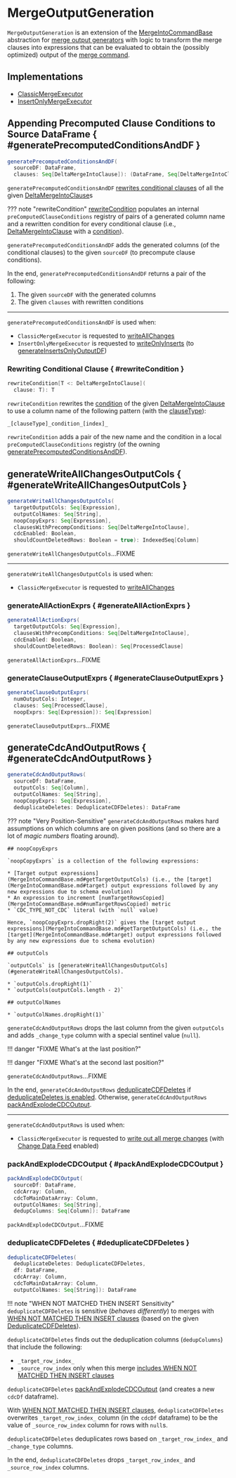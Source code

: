 # MergeOutputGeneration

`MergeOutputGeneration` is an extension of the [MergeIntoCommandBase](MergeIntoCommandBase.md) abstraction for [merge output generators](#implementations) with logic to transform the merge clauses into expressions that can be evaluated to obtain the (possibly optimized) output of the [merge command](index.md).

## Implementations

* [ClassicMergeExecutor](ClassicMergeExecutor.md)
* [InsertOnlyMergeExecutor](InsertOnlyMergeExecutor.md)

## Appending Precomputed Clause Conditions to Source DataFrame { #generatePrecomputedConditionsAndDF }

```scala
generatePrecomputedConditionsAndDF(
  sourceDF: DataFrame,
  clauses: Seq[DeltaMergeIntoClause]): (DataFrame, Seq[DeltaMergeIntoClause])
```

`generatePrecomputedConditionsAndDF` [rewrites conditional clauses](#rewriteCondition) of all the given [DeltaMergeIntoClause](DeltaMergeIntoClause.md)s

??? note "rewriteCondition"
    [rewriteCondition](#rewriteCondition) populates an internal `preComputedClauseConditions` registry of pairs of a generated column name and a rewritten condition for every conditional clause (i.e., [DeltaMergeIntoClause](DeltaMergeIntoClause.md) with a [condition](DeltaMergeIntoClause.md#condition)).

`generatePrecomputedConditionsAndDF` adds the generated columns (of the conditional clauses) to the given `sourceDF` (to precompute clause conditions).

In the end, `generatePrecomputedConditionsAndDF` returns a pair of the following:

1. The given `sourceDF` with the generated columns
1. The given `clauses` with rewritten conditions

---

`generatePrecomputedConditionsAndDF` is used when:

* `ClassicMergeExecutor` is requested to [writeAllChanges](ClassicMergeExecutor.md#writeAllChanges)
* `InsertOnlyMergeExecutor` is requested to [writeOnlyInserts](InsertOnlyMergeExecutor.md#writeOnlyInserts) (to [generateInsertsOnlyOutputDF](InsertOnlyMergeExecutor.md#generateInsertsOnlyOutputDF))

### Rewriting Conditional Clause { #rewriteCondition }

```scala
rewriteCondition[T <: DeltaMergeIntoClause](
  clause: T): T
```

`rewriteCondition` rewrites the [condition](DeltaMergeIntoClause.md#condition) of the given [DeltaMergeIntoClause](DeltaMergeIntoClause.md) to use a column name of the following pattern (with the [clauseType](DeltaMergeIntoClause.md#clauseType)):

```text
_[clauseType]_condition_[index]_
```

`rewriteCondition` adds a pair of the new name and the condition in a local `preComputedClauseConditions` registry (of the owning [generatePrecomputedConditionsAndDF](#generatePrecomputedConditionsAndDF)).

## generateWriteAllChangesOutputCols { #generateWriteAllChangesOutputCols }

```scala
generateWriteAllChangesOutputCols(
  targetOutputCols: Seq[Expression],
  outputColNames: Seq[String],
  noopCopyExprs: Seq[Expression],
  clausesWithPrecompConditions: Seq[DeltaMergeIntoClause],
  cdcEnabled: Boolean,
  shouldCountDeletedRows: Boolean = true): IndexedSeq[Column]
```

`generateWriteAllChangesOutputCols`...FIXME

---

`generateWriteAllChangesOutputCols` is used when:

* `ClassicMergeExecutor` is requested to [writeAllChanges](ClassicMergeExecutor.md#writeAllChanges)

### generateAllActionExprs { #generateAllActionExprs }

```scala
generateAllActionExprs(
  targetOutputCols: Seq[Expression],
  clausesWithPrecompConditions: Seq[DeltaMergeIntoClause],
  cdcEnabled: Boolean,
  shouldCountDeletedRows: Boolean): Seq[ProcessedClause]
```

`generateAllActionExprs`...FIXME

### generateClauseOutputExprs { #generateClauseOutputExprs }

```scala
generateClauseOutputExprs(
  numOutputCols: Integer,
  clauses: Seq[ProcessedClause],
  noopExprs: Seq[Expression]): Seq[Expression]
```

`generateClauseOutputExprs`...FIXME

## generateCdcAndOutputRows { #generateCdcAndOutputRows }

```scala
generateCdcAndOutputRows(
  sourceDf: DataFrame,
  outputCols: Seq[Column],
  outputColNames: Seq[String],
  noopCopyExprs: Seq[Expression],
  deduplicateDeletes: DeduplicateCDFDeletes): DataFrame
```

??? note "Very Position-Sensitive"
    `generateCdcAndOutputRows` makes hard assumptions on which columns are on given positions (and so there are a lot of _magic numbers_ floating around).

    ## noopCopyExprs

    `noopCopyExprs` is a collection of the following expressions:

    * [Target output expressions](MergeIntoCommandBase.md#getTargetOutputCols) (i.e., the [target](MergeIntoCommandBase.md#target) output expressions followed by any new expressions due to schema evolution)
    * An expression to increment [numTargetRowsCopied](MergeIntoCommandBase.md#numTargetRowsCopied) metric
    * `CDC_TYPE_NOT_CDC` literal (with `null` value)

    Hence, `noopCopyExprs.dropRight(2)` gives the [target output expressions](MergeIntoCommandBase.md#getTargetOutputCols) (i.e., the [target](MergeIntoCommandBase.md#target) output expressions followed by any new expressions due to schema evolution)

    ## outputCols

    `outputCols` is [generateWriteAllChangesOutputCols](#generateWriteAllChangesOutputCols).

    * `outputCols.dropRight(1)`
    * `outputCols(outputCols.length - 2)`

    ## outputColNames

    * `outputColNames.dropRight(1)`

`generateCdcAndOutputRows` drops the last column from the given `outputCols` and adds `_change_type` column with a special sentinel value (`null`).

!!! danger "FIXME What's at the last position?"

!!! danger "FIXME What's at the second last position?"

`generateCdcAndOutputRows`...FIXME

In the end, `generateCdcAndOutputRows` [deduplicateCDFDeletes](#deduplicateCDFDeletes) if [deduplicateDeletes is enabled](DeduplicateCDFDeletes.md#enabled). Otherwise, `generateCdcAndOutputRows` [packAndExplodeCDCOutput](#packAndExplodeCDCOutput).

---

`generateCdcAndOutputRows` is used when:

* `ClassicMergeExecutor` is requested to [write out all merge changes](ClassicMergeExecutor.md#writeAllChanges) (with [Change Data Feed](../../change-data-feed/index.md) enabled)

### packAndExplodeCDCOutput { #packAndExplodeCDCOutput }

```scala
packAndExplodeCDCOutput(
  sourceDf: DataFrame,
  cdcArray: Column,
  cdcToMainDataArray: Column,
  outputColNames: Seq[String],
  dedupColumns: Seq[Column]): DataFrame
```

`packAndExplodeCDCOutput`...FIXME

### deduplicateCDFDeletes { #deduplicateCDFDeletes }

```scala
deduplicateCDFDeletes(
  deduplicateDeletes: DeduplicateCDFDeletes,
  df: DataFrame,
  cdcArray: Column,
  cdcToMainDataArray: Column,
  outputColNames: Seq[String]): DataFrame
```

!!! note "WHEN NOT MATCHED THEN INSERT Sensitivity"
    `deduplicateCDFDeletes` is sensitive (_behaves differently_) to merges with [WHEN NOT MATCHED THEN INSERT clauses](DeduplicateCDFDeletes.md#includesInserts) (based on the given [DeduplicateCDFDeletes](DeduplicateCDFDeletes.md)).

`deduplicateCDFDeletes` finds out the deduplication columns (`dedupColumns`) that include the following:

* `_target_row_index_`
* `_source_row_index` only when this merge [includes WHEN NOT MATCHED THEN INSERT clauses](DeduplicateCDFDeletes.md#includesInserts)

`deduplicateCDFDeletes` [packAndExplodeCDCOutput](#packAndExplodeCDCOutput) (and creates a new `cdcDf` dataframe).

With [WHEN NOT MATCHED THEN INSERT clauses](DeduplicateCDFDeletes.md#includesInserts), `deduplicateCDFDeletes` overwrites `_target_row_index_` column (in the `cdcDf` dataframe) to be the value of `_source_row_index` column for rows with `null`s.

`deduplicateCDFDeletes` deduplicates rows based on `_target_row_index_` and `_change_type` columns.

In the end, `deduplicateCDFDeletes` drops `_target_row_index_` and `_source_row_index` columns.
